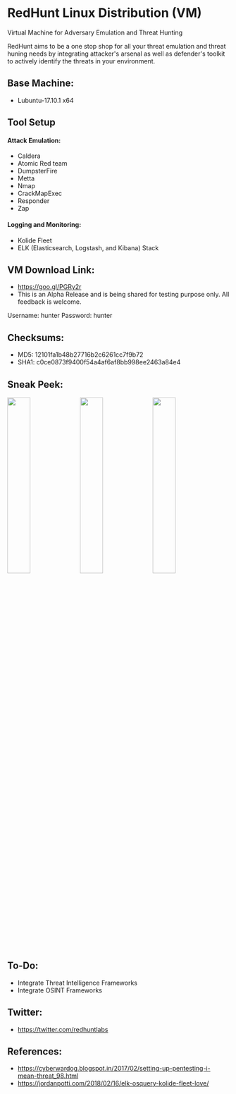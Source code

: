 # RedHunt Linux Distribution (VM)
Virtual Machine for Adversary Emulation and Threat Hunting

RedHunt aims to be a one stop shop for all your threat emulation and threat huning needs by integrating attacker's arsenal as well as defender's toolkit to actively identify the threats in your environment.

## Base Machine: 
* Lubuntu-17.10.1 x64

## Tool Setup
#### Attack Emulation:
* Caldera
* Atomic Red team
* DumpsterFire
* Metta
* Nmap
* CrackMapExec
* Responder
* Zap

#### Logging and Monitoring:
* Kolide Fleet
* ELK (Elasticsearch, Logstash, and Kibana) Stack

## VM Download Link: 
* https://goo.gl/PGRy2r
* This is an Alpha Release and is being shared for testing purpose only. All feedback is welcome.

Username: hunter
Password: hunter

## Checksums: 
* MD5: 12101fa1b48b27716b2c6261cc7f9b72
* SHA1: c0ce0873f9400f54a4af6af8bb998ee2463a84e4

## Sneak Peek:
<img src="https://github.com/redhuntlabs/RedHunt-OS/blob/master/Login.jpg" width="32%"> <img src="https://github.com/redhuntlabs/RedHunt-OS/blob/master/Caldera.jpg" width="32%"> <img src="https://github.com/redhuntlabs/RedHunt-OS/blob/master/Kolide.jpg" width="32%">

## To-Do:
* Integrate Threat Intelligence Frameworks
* Integrate OSINT Frameworks

## Twitter:
* https://twitter.com/redhuntlabs

## References:
* https://cyberwardog.blogspot.in/2017/02/setting-up-pentesting-i-mean-threat_98.html
* https://jordanpotti.com/2018/02/16/elk-osquery-kolide-fleet-love/
